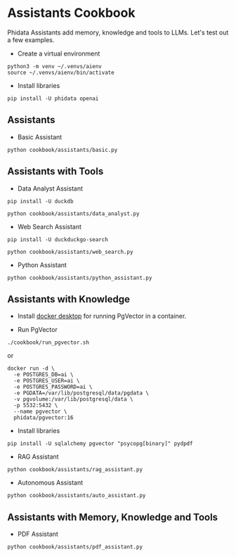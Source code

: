 # Assistants Cookbook

Phidata Assistants add memory, knowledge and tools to LLMs. Let's test out a few examples.

- Create a virtual environment

```shell
python3 -m venv ~/.venvs/aienv
source ~/.venvs/aienv/bin/activate
```

- Install libraries

```shell
pip install -U phidata openai
```

## Assistants

- Basic Assistant

```shell
python cookbook/assistants/basic.py
```

## Assistants with Tools

- Data Analyst Assistant

```shell
pip install -U duckdb
```

```shell
python cookbook/assistants/data_analyst.py
```

- Web Search Assistant

```shell
pip install -U duckduckgo-search
```

```shell
python cookbook/assistants/web_search.py
```

- Python Assistant

```shell
python cookbook/assistants/python_assistant.py
```

## Assistants with Knowledge

- Install [docker desktop](https://docs.docker.com/desktop/install/mac-install/) for running PgVector in a container.

- Run PgVector

```shell
./cookbook/run_pgvector.sh
```

or

```shell
docker run -d \
  -e POSTGRES_DB=ai \
  -e POSTGRES_USER=ai \
  -e POSTGRES_PASSWORD=ai \
  -e PGDATA=/var/lib/postgresql/data/pgdata \
  -v pgvolume:/var/lib/postgresql/data \
  -p 5532:5432 \
  --name pgvector \
  phidata/pgvector:16
```

- Install libraries

```shell
pip install -U sqlalchemy pgvector "psycopg[binary]" pydpdf
```

- RAG Assistant

```shell
python cookbook/assistants/rag_assistant.py
```

- Autonomous Assistant

```shell
python cookbook/assistants/auto_assistant.py
```

## Assistants with Memory, Knowledge and Tools

- PDF Assistant

```shell
python cookbook/assistants/pdf_assistant.py
```
